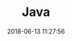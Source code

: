 ---
layout: post
title: "Java"
date: 2018-06-13 11:27:56
image: 'https://adongs.github.io/assets/img/resources/java.jpg'
description: 学习JavaIO
category: 'Java'
tags:
- java
- IO
introduction: JavaIO详解
---